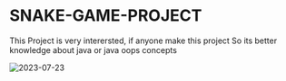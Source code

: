 # SNAKE-GAME-PROJECT
This Project is very interersted, if anyone make this project So its better knowledge about java or java oops concepts

![2023-07-23](https://github.com/shubam458/SNAKE-GAME-PROJECT/assets/112201396/2eed40d4-2925-4628-aede-b75e4ca80809)
